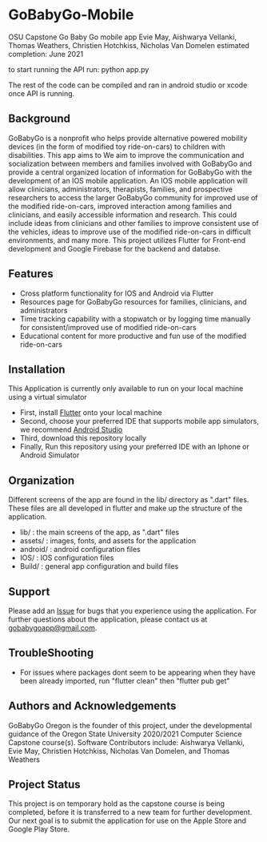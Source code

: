 # GoBabyGo-Mobile #
OSU Capstone Go Baby Go mobile app
Evie May, Aishwarya Vellanki, Thomas Weathers, Christien Hotchkiss, Nicholas Van Domelen
estimated completion: June 2021

to start running the API run:
python app.py

The rest of the code can be compiled and ran in android studio or xcode once API is running.

## Background ##
GoBabyGo is a nonprofit who helps provide alternative powered mobility devices (in the form of modified toy ride-on-cars) to children with disabilities. This app aims to We aim to improve the communication and socialization between members and families involved with GoBabyGo and provide a central organized location of information for GoBabyGo with the development of an IOS mobile application. An IOS mobile application will allow clinicians, administrators, therapists, families, and prospective researchers to access the larger GoBabyGo community for improved use of the modified ride-on-cars, improved interaction among families and clinicians, and easily accessible information and research. This could include ideas from clinicians and other families to improve consistent use of the vehicles, ideas to improve use of the modified ride-on-cars in difficult environments, and many more. This project utilizes Flutter for Front-end development and Google Firebase for the backend and databse. 

## Features ##
* Cross platform functionality for IOS and Android via Flutter
* Resources page for GoBabyGo resources for families, clinicians, and administrators
* Time tracking capability with a stopwatch or by logging time manually for consistent/improved use of modified ride-on-cars
* Educational content for more productive and fun use of the modified ride-on-cars

## Installation ##
This Application is currently only available to run on your local machine using a virtual simulator

* First, install [Flutter](https://flutter.dev/docs/get-started/install) onto your local machine
* Second, choose your preferred IDE that supports mobile app simulators, we recommend [Android Studio](https://developer.android.com/studio)
* Third, download this repository locally
* Finally, Run this repository using your preferred IDE with an Iphone or Android Simulator

## Organization ##
Different screens of the app are found in the lib/ directory as ".dart" files. These files are all developed in flutter and make up the structure of the application. 
* lib/ : the main screens of the app, as ".dart" files
* assets/ : images, fonts, and assets for the application
* android/ : android configuration files
* IOS/ : IOS configuration files
* Build/ : general app configuration and build files

## Support ##
Please add an [Issue](https://github.com/t-weathers/GoBabyGo-Mobile/issues) for bugs that you experience using the application. For further questions about the application, please contact us at [gobabygoapp@gmail.com](mailto:gobabygoapp@gmail.com). 

## TroubleShooting ##
* For issues where packages dont seem to be appearing when they have been already imported, run "flutter clean" then "flutter pub get"

## Authors and Acknowledgements ##
GoBabyGo Oregon is the founder of this project, under the developmental guidance of the Oregon State University 2020/2021 Computer Science Capstone course(s). Software Contributors include: Aishwarya Vellanki, Evie May, Christien Hotchkiss, Nicholas Van Domelen, and Thomas Weathers

## Project Status ##
This project is on temporary hold as the capstone course is being completed, before it is transferred to a new team for further development. Our next goal is to submit the application for use on the Apple Store and Google Play Store. 
